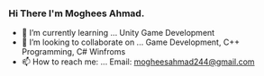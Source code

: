 ### Hi There I'm Moghees Ahmad. 

- 🌱 I’m currently learning ... Unity Game Development
- 👯 I’m looking to collaborate on ... Game Development, C++ Programming, C# Winfroms 
- 📫 How to reach me: ... Email: mogheesahmad244@gmail.com
